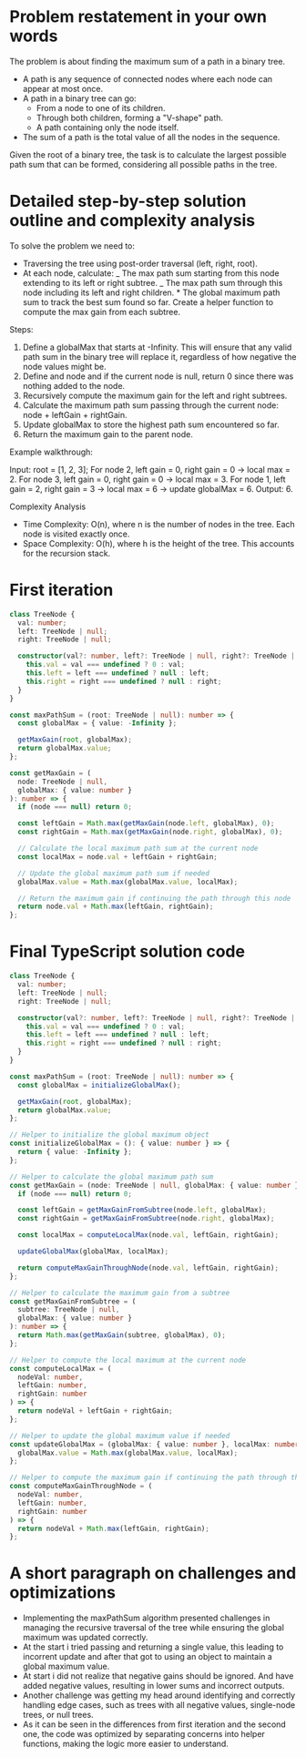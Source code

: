 # Problem restatement in your own words

The problem is about finding the maximum sum of a path in a binary tree.

- A path is any sequence of connected nodes where each node can appear at most once.
- A path in a binary tree can go:
  - From a node to one of its children.
  - Through both children, forming a "V-shape" path.
  - A path containing only the node itself.
- The sum of a path is the total value of all the nodes in the sequence.

Given the root of a binary tree, the task is to calculate the largest possible path sum that can be formed, considering all possible paths in the tree.

# Detailed step-by-step solution outline and complexity analysis

To solve the problem we need to:

- Traversing the tree using post-order traversal (left, right, root).
- At each node, calculate:
  _ The max path sum starting from this node extending to its left or right subtree.
  _ The max path sum through this node including its left and right children. \* The global maximum path sum to track the best sum found so far.
  Create a helper function to compute the max gain from each subtree.

Steps:

1. Define a globalMax that starts at -Infinity. This will ensure that any valid path sum in the binary tree will replace it, regardless of how negative the node values might be.
2. Define and node and if the current node is null, return 0 since there was nothing added to the node.
3. Recursively compute the maximum gain for the left and right subtrees.
4. Calculate the maximum path sum passing through the current node:
   node + leftGain + rightGain.
5. Update globalMax to store the highest path sum encountered so far.
6. Return the maximum gain to the parent node.

Example walkthrough:

Input: root = [1, 2, 3];
For node 2, left gain = 0, right gain = 0 → local max = 2.
For node 3, left gain = 0, right gain = 0 → local max = 3.
For node 1, left gain = 2, right gain = 3 → local max = 6 → update globalMax = 6.
Output: 6.

Complexity Analysis

- Time Complexity: O(n), where n is the number of nodes in the tree. Each node is visited exactly once.
- Space Complexity: O(h), where h is the height of the tree. This accounts for the recursion stack.

# First iteration

```typescript
class TreeNode {
  val: number;
  left: TreeNode | null;
  right: TreeNode | null;

  constructor(val?: number, left?: TreeNode | null, right?: TreeNode | null) {
    this.val = val === undefined ? 0 : val;
    this.left = left === undefined ? null : left;
    this.right = right === undefined ? null : right;
  }
}

const maxPathSum = (root: TreeNode | null): number => {
  const globalMax = { value: -Infinity };

  getMaxGain(root, globalMax);
  return globalMax.value;
};

const getMaxGain = (
  node: TreeNode | null,
  globalMax: { value: number }
): number => {
  if (node === null) return 0;

  const leftGain = Math.max(getMaxGain(node.left, globalMax), 0);
  const rightGain = Math.max(getMaxGain(node.right, globalMax), 0);

  // Calculate the local maximum path sum at the current node
  const localMax = node.val + leftGain + rightGain;

  // Update the global maximum path sum if needed
  globalMax.value = Math.max(globalMax.value, localMax);

  // Return the maximum gain if continuing the path through this node
  return node.val + Math.max(leftGain, rightGain);
};
```

# Final TypeScript solution code

```typescript
class TreeNode {
  val: number;
  left: TreeNode | null;
  right: TreeNode | null;

  constructor(val?: number, left?: TreeNode | null, right?: TreeNode | null) {
    this.val = val === undefined ? 0 : val;
    this.left = left === undefined ? null : left;
    this.right = right === undefined ? null : right;
  }
}

const maxPathSum = (root: TreeNode | null): number => {
  const globalMax = initializeGlobalMax();

  getMaxGain(root, globalMax);
  return globalMax.value;
};

// Helper to initialize the global maximum object
const initializeGlobalMax = (): { value: number } => {
  return { value: -Infinity };
};

// Helper to calculate the global maximum path sum
const getMaxGain = (node: TreeNode | null, globalMax: { value: number }) => {
  if (node === null) return 0;

  const leftGain = getMaxGainFromSubtree(node.left, globalMax);
  const rightGain = getMaxGainFromSubtree(node.right, globalMax);

  const localMax = computeLocalMax(node.val, leftGain, rightGain);

  updateGlobalMax(globalMax, localMax);

  return computeMaxGainThroughNode(node.val, leftGain, rightGain);
};

// Helper to calculate the maximum gain from a subtree
const getMaxGainFromSubtree = (
  subtree: TreeNode | null,
  globalMax: { value: number }
): number => {
  return Math.max(getMaxGain(subtree, globalMax), 0);
};

// Helper to compute the local maximum at the current node
const computeLocalMax = (
  nodeVal: number,
  leftGain: number,
  rightGain: number
) => {
  return nodeVal + leftGain + rightGain;
};

// Helper to update the global maximum value if needed
const updateGlobalMax = (globalMax: { value: number }, localMax: number) => {
  globalMax.value = Math.max(globalMax.value, localMax);
};

// Helper to compute the maximum gain if continuing the path through the current node
const computeMaxGainThroughNode = (
  nodeVal: number,
  leftGain: number,
  rightGain: number
) => {
  return nodeVal + Math.max(leftGain, rightGain);
};
```

# A short paragraph on challenges and optimizations

- Implementing the maxPathSum algorithm presented challenges in managing the recursive traversal of the tree while ensuring the global maximum was updated correctly.
- At the start i tried passing and returning a single value, this leading to incorrent update and after that got to using an object to maintain a global maximum value.
- At start i did not realize that negative gains should be ignored. And have added negative values, resulting in lower sums and incorrect outputs.
- Another challenge was getting my head around identifying and correctly handling edge cases, such as trees with all negative values, single-node trees, or null trees.
- As it can be seen in the differences from first iteration and the second one, the code was optimized by separating concerns into helper functions, making the logic more easier to understand.
